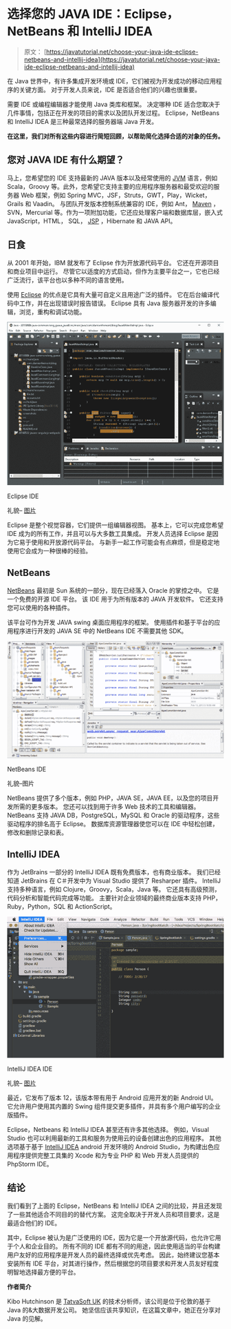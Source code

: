 # 选择您的 JAVA IDE：Eclipse，NetBeans 和 IntelliJ IDEA

> 原文： [https://javatutorial.net/choose-your-java-ide-eclipse-netbeans-and-intellij-idea](https://javatutorial.net/choose-your-java-ide-eclipse-netbeans-and-intellij-idea)

在 Java 世界中，有许多集成开发环境或 IDE，它们被视为开发成功的移动应用程序的关键方面。 对于开发人员来说，IDE 是否适合他们的兴趣也很重要。

需要 IDE 或编程编辑器才能使用 Java 类库和框架。 决定哪种 IDE 适合您取决于几件事情，包括正在开发的项目的需求以及团队开发过程。 Eclipse，NetBeans 和 IntelliJ IDEA 是三种最常选择的服务器端 Java 开发。

**在这里，我们对所有这些内容进行简短回顾，以帮助简化选择合适的对象的任务。**

## 您对 JAVA IDE 有什么期望？

马上，您希望您的 IDE 支持最新的 JAVA 版本以及经常使用的 [JVM](https://javatutorial.net/jvm-explained) 语言，例如 Scala，Groovy 等。此外，您希望它支持主要的应用程序服务器和最受欢迎的服务器 Web 框架，例如 Spring MVC，JSF，Struts，GWT，Play，Wicket，Grails 和 Vaadin。 与团队开发版本控制系统兼容的 IDE，例如 Ant， [Maven](https://javatutorial.net/how-to-install-maven-on-windows-linux-and-mac) ，SVN，Mercurial 等。作为一项附加功能，它还应处理客户端和数据库层，嵌入式 JavaScript，HTML， SQL， [JSP](https://javatutorial.net/java-jsp-example) ，Hibernate 和 JAVA API。

## 日食

从 2001 年开始，IBM 就发布了 Eclipse 作为开放源代码平台。 它还在开源项目和商业项目中运行。 尽管它以适度的方式启动，但作为主要平台之一，它也已经广泛流行，该平台也以多种不同的语言使用。

使用 [Eclipse](https://www.eclipse.org/downloads/) 的优点是它具有大量可自定义且用途广泛的插件。 它在后台编译代码中工作，并在出现错误时报告错误。 Eclipse 具有 Java 服务器开发的许多编辑，浏览，重构和调试功能。

![Eclipse IDE](img/601040083931f901547334307a2d2e46.jpg)

Eclipse IDE

礼貌– [图片](https://damienfremont.com/2017/06/09/eclipse-ide-install-ui-dark-theme/)

Eclipse 是整个视觉容器，它们提供一组编辑器视图。 基本上，它可以完成您希望 IDE 成为的所有工作，并且可以与大多数工具集成。 开发人员选择 Eclipse 是因为它易于使用和开放源代码平台。 与新手一起工作可能会有点麻烦，但是稳定地使用它会成为一种很棒的经验。

## NetBeans

[NetBeans](https://netbeans.org/) 最初是 Sun 系统的一部分，现在已经落入 Oracle 的掌控之中。 它是一个免费的开源 IDE 平台。 该 IDE 用于为所有版本的 JAVA 开发软件。 它还支持您可以使用的各种插件。

该平台可作为开发 JAVA swing 桌面应用程序的框架。 使用插件和基于平台的应用程序进行开发的 JAVA SE 中的 NetBeans IDE 不需要其他 SDK。

![NetBeans IDE](img/e5f3421c4fc799bb115e12647dda19d7.jpg)

NetBeans IDE

礼貌–图片

NetBeans 提供了多个版本，例如 PHP，JAVA SE，JAVA EE，以及您的项目开发所需的更多版本。 您还可以找到用于许多 Web 技术的工具和编辑器。 NetBeans 支持 JAVA DB，PostgreSQL，MySQL 和 Oracle 的驱动程序，这些驱动程序的排名高于 Eclipse。 数据库资源管理器使您可以在 IDE 中轻松创建，修改和删除记录和表。

## IntelliJ IDEA

作为 JetBrains 一部分的 IntelliJ IDEA 既有免费版本，也有商业版本。 我们已经知道 JetBrains 在 C＃开发中为 Visual Studio 提供了 Resharper 插件。 IntelliJ 支持多种语言，例如 Clojure，Groovy，Scala，Java 等。 它还具有高级预测，代码分析和智能代码完成等功能。 主要针对企业领域的最终商业版本支持 PHP，Ruby，Python，SQL 和 ActionScript。

![IntelliJ IDEA IDE](img/421e2b40ed8903fff450b901953ca20e.jpg)

IntelliJ IDEA IDE

礼貌– [图片](https://webapps4newbies.blogspot.com/2017/02/how-to-install-plugins-in-intellij-idea.html)

最近，它发布了版本 12，该版本带有用于 Android 应用开发的新 Android UI。 它允许用户使用其内置的 Swing 组件提交更多插件，并具有多个用户编写的企业版插件。

Eclipse，Netbeans 和 IntelliJ IDEA 甚至还有许多其他选择。 例如，Visual Studio 也可以利用最新的工具和服务为使用云的设备创建出色的应用程序。 其他选项基于基于 [IntelliJ IDEA](https://www.jetbrains.com/idea/) android 开发环境的 Android Studio，为构建出色应用程序提供完整工具集的 Xcode 和为专业 PHP 和 Web 开发人员提供的 PhpStorm IDE。

## 结论

我们看到了上面的 Eclipse，NetBeans 和 IntelliJ IDEA 之间的比较，并且还发现了一些其他适合不同目的的替代方案。 这完全取决于开发人员和项目要求，这是最适合他们的 IDE。

其中，Eclipse 被认为是广泛使用的 IDE，因为它是一个开放源代码，也允许它用于个人和企业目的。 所有不同的 IDE 都有不同的用途，因此使用适当的平台构建用户友好的应用程序是开发人员的最终选择或优先考虑。 因此，始终建议您基本安装所有 IDE 平台，对其进行操作，然后根据您的项目要求和开发人员友好程度明智地选择最方便的平台。

**作者简介**

Kibo Hutchinson 是 [TatvaSoft UK](https://www.tatvasoft.co.uk/) 的技术分析师，该公司是位于伦敦的基于 Java 的&大数据开发公司。 她坚信应该共享知识，在这篇文章中，她正在分享对 Java 的见解。